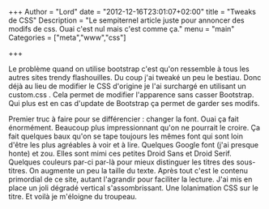+++
Author = "Lord"
date = "2012-12-16T23:01:07+02:00"
title = "Tweaks de CSS"
Description = "Le sempiternel article juste pour annoncer des modifs de css. Ouai c'est nul mais c'est comme ça."
menu = "main"
Categories = ["meta","www","css"]

+++

Le problème quand on utilise bootstrap c'est qu'on ressemble à tous les autres sites trendy flashouilles.
Du coup j'ai tweaké un peu le bestiau.
Donc déjà au lieu de modifier le CSS d'origine je l'ai surchargé en utilisant un custom.css .
Cela permet de modifier l'apparence sans casser Bootstrap.
Qui plus est en cas d'update de Bootstrap ça permet de garder ses modifs.

Premier truc à faire pour se différencier : changer la font.
Ouai ça fait énormément.
Beaucoup plus impressionnant qu'on ne pourrait le croire.
Ça fait quelques baux qu'on se tape toujours les mêmes font qui sont loin d'être les plus agréables à voir et à lire.
Quelques Google font (j'ai presque honte) et zou.
Elles sont mimi ces petites Droid Sans et Droid Serif.
Quelques couleurs par-ci par-là pour mieux distinguer les titres des sous-titres.
On augmente un peu la taille du texte.
Après tout c'est le contenu primordial de ce site, autant l'agrandir pour faciliter la lecture.
J'ai mis en place un joli dégradé vertical s'assombrissant.
Une lolanimation CSS sur le titre.
Et voilà je m'éloigne du troupeau.

